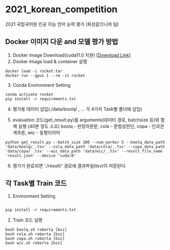 # 2021_korean_competition
2021 국립국어원 인공 지능 언어 능력 평가 (화성갈끄니까 팀)

## Docker 이미지 다운 and 모델 평가 방법

1. Docker Image Download(cuda11.0 지원) [[Download Link]](http://naver.com)
2. Docker Image load & container 실행
```console
docker load -i rocket.tar
docker run --gpus 1 --rm -it rocket
```
3. Conda Environment Setting
```console
conda activate rocket
pip install -r requirements.txt
```
4. 평가용 데이터 삽입(./data/boolq/ , ... 각 4가지 Task별 폴더에 삽입)

5. evaluation 코드(get_result.py)를 arguments(데이터 경로, batchsize 등)와 함께 실행 (40분 정도 소요)
boolq - 판정의문문, cola - 문법성판단, copa - 인과관계추론, wic - 동형이의어
```console
python get_result.py --batch_size 100 --num_worker 5 --boolq_data_path 'data/boolq/_.tsv' --cola_data_path 'data/cola/_.tsv' --copa_data_path 'data/copa/_.tsv' --wic_data_path 'data/wic/_.tsv' --result_file_name 'result.json' --device 'cuda:0'
```

6. 평가가 완료되면 './result/' 경로에 결과파일(tsv)이 저장된다.

## 각 Task별 Train 코드

1. Environment Setting
```console

pip install -r requirements.txt

```
2. Train 코드 실행
```console
bash boolq.sh roberta [bsz]
bash cola.sh roberta [bsz]
bash copa.sh roberta [bsz]
bash wic.sh roberta [bsz]
```